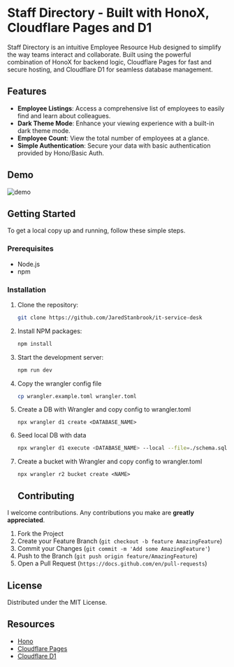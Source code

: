 # Staff Directory - Built with HonoX, Cloudflare Pages and D1

Staff Directory is an intuitive Employee Resource Hub designed to simplify the way teams interact and collaborate. Built using the powerful combination of HonoX for backend logic, Cloudflare Pages for fast and secure hosting, and Cloudflare D1 for seamless database management.

## Features

-   **Employee Listings**: Access a comprehensive list of employees to easily find and learn about colleagues.
-   **Dark Theme Mode**: Enhance your viewing experience with a built-in dark theme mode.
-   **Employee Count**: View the total number of employees at a glance.
-   **Simple Authentication**: Secure your data with basic authentication provided by Hono/Basic Auth.

## Demo

![demo](./demo.gif)

## Getting Started

To get a local copy up and running, follow these simple steps.

### Prerequisites

-   Node.js
-   npm

### Installation

1. Clone the repository:
    ```sh
    git clone https://github.com/JaredStanbrook/it-service-desk
    ```
2. Install NPM packages:
    ```sh
    npm install
    ```
3. Start the development server:
    ```sh
    npm run dev
    ```
4. Copy the wrangler config file
    ```sh
    cp wrangler.example.toml wrangler.toml
    ```
5. Create a DB with Wrangler and copy config to wrangler.toml
    ```
    npx wrangler d1 create <DATABASE_NAME>
    ```
6. Seed local DB with data
    ```sh
    npx wrangler d1 execute <DATABASE_NAME> --local --file=./schema.sql
    ```
7. Create a bucket with Wrangler and copy config to wrangler.toml
    ```
    npx wrangler r2 bucket create <NAME>
    ```
    ## Contributing

I welcome contributions. Any contributions you make are **greatly appreciated**.

1. Fork the Project
2. Create your Feature Branch (`git checkout -b feature AmazingFeature`)
3. Commit your Changes (`git commit -m 'Add some AmazingFeature'`)
4. Push to the Branch (`git push origin feature/AmazingFeature`)
5. Open a Pull Request (`https://docs.github.com/en/pull-requests`)

## License

Distributed under the MIT License.

## Resources

-   [Hono](https://honojs.dev/)
-   [Cloudflare Pages](https://pages.cloudflare.com/)
-   [Cloudflare D1](https://www.cloudflare.com/products/d1/)
